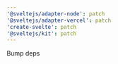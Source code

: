 ```yaml
---
'@sveltejs/adapter-node': patch
'@sveltejs/adapter-vercel': patch
'create-svelte': patch
'@sveltejs/kit': patch
---
```


Bump deps
